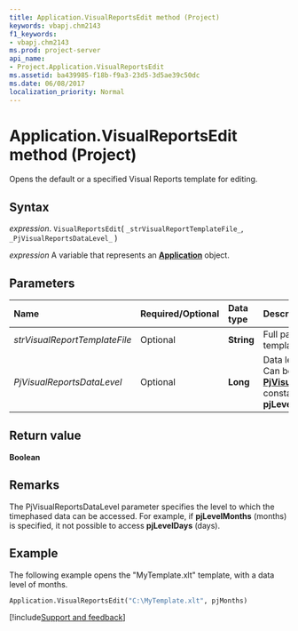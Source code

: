 ```yaml
---
title: Application.VisualReportsEdit method (Project)
keywords: vbapj.chm2143
f1_keywords:
- vbapj.chm2143
ms.prod: project-server
api_name:
- Project.Application.VisualReportsEdit
ms.assetid: ba439985-f18b-f9a3-23d5-3d5ae39c50dc
ms.date: 06/08/2017
localization_priority: Normal
---
```



# Application.VisualReportsEdit method (Project)

Opens the default or a specified Visual Reports template for editing.


## Syntax

_expression_. `VisualReportsEdit`( `_strVisualReportTemplateFile_`, `_PjVisualReportsDataLevel_` )

_expression_ A variable that represents an **[Application](Project.Application.md)** object.


## Parameters



|Name|Required/Optional|Data type|Description|
|:-----|:-----|:-----|:-----|
| _strVisualReportTemplateFile_|Optional|**String**|Full path and the name of template file.|
| _PjVisualReportsDataLevel_|Optional|**Long**|Data level for the template. Can be one of the  **[PjVisualReportsDataLevel](Project.PjVisualReportsDataLevel.md)** constants. The default is **pjLevelAutomatic**.|

## Return value

 **Boolean**


## Remarks

The PjVisualReportsDataLevel parameter specifies the level to which the timephased data can be accessed. For example, if  **pjLevelMonths** (months) is specified, it not possible to access **pjLevelDays** (days).


## Example

The following example opens the "MyTemplate.xlt" template, with a data level of months.


```vb
Application.VisualReportsEdit("C:\MyTemplate.xlt", pjMonths)
```

[!include[Support and feedback](~/includes/feedback-boilerplate.md)]